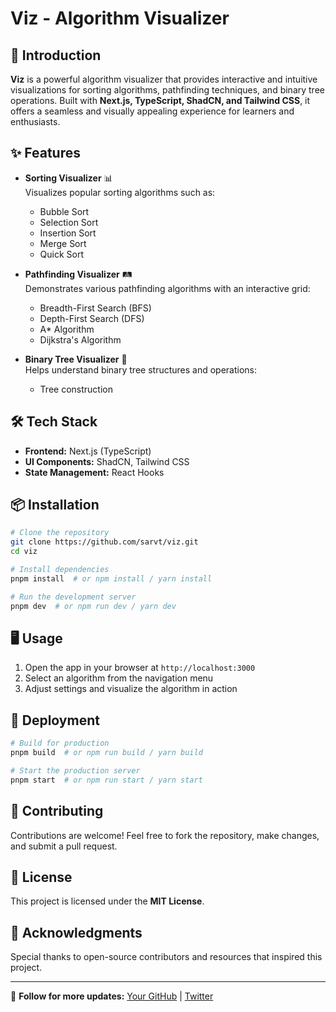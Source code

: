# Viz - Algorithm Visualizer

<!--![Viz Banner](https://your-image-url.com/banner.png)  -->

## 🚀 Introduction
**Viz** is a powerful algorithm visualizer that provides interactive and intuitive visualizations for sorting algorithms, pathfinding techniques, and binary tree operations. Built with **Next.js, TypeScript, ShadCN, and Tailwind CSS**, it offers a seamless and visually appealing experience for learners and enthusiasts.

## ✨ Features
- **Sorting Visualizer** 📊  
  Visualizes popular sorting algorithms such as:
  - Bubble Sort
  - Selection Sort
  - Insertion Sort
  - Merge Sort
  - Quick Sort

- **Pathfinding Visualizer** 🛤️  
  Demonstrates various pathfinding algorithms with an interactive grid:
  - Breadth-First Search (BFS)
  - Depth-First Search (DFS)
  - A* Algorithm
  - Dijkstra's Algorithm

- **Binary Tree Visualizer** 🌳  
  Helps understand binary tree structures and operations:
  - Tree construction
<!--  - In-order, Pre-order, and Post-order traversal-->

## 🛠️ Tech Stack
- **Frontend:** Next.js (TypeScript)
- **UI Components:** ShadCN, Tailwind CSS
- **State Management:** React Hooks

## 📦 Installation
```sh
# Clone the repository
git clone https://github.com/sarvt/viz.git
cd viz

# Install dependencies
pnpm install  # or npm install / yarn install

# Run the development server
pnpm dev  # or npm run dev / yarn dev
```

## 🖥️ Usage
1. Open the app in your browser at `http://localhost:3000`
2. Select an algorithm from the navigation menu
3. Adjust settings and visualize the algorithm in action

## 🚀 Deployment
```sh
# Build for production
pnpm build  # or npm run build / yarn build

# Start the production server
pnpm start  # or npm run start / yarn start
```

## 🎯 Contributing
Contributions are welcome! Feel free to fork the repository, make changes, and submit a pull request.

## 📜 License
This project is licensed under the **MIT License**.

## 🌟 Acknowledgments
Special thanks to open-source contributors and resources that inspired this project.

---

🔗 **Follow for more updates:** [Your GitHub](https://github.com/sarvt) | [Twitter](https://x.com/sarvt_3)

